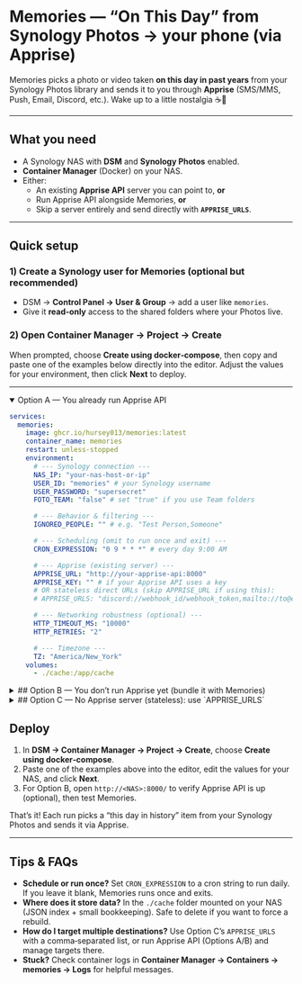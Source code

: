 # Memories — “On This Day” from Synology Photos → your phone (via Apprise)

Memories picks a photo or video taken **on this day in past years** from your Synology Photos library and sends it to you through **Apprise** (SMS/MMS, Push, Email, Discord, etc.). Wake up to a little nostalgia ☕📸

---

## What you need

- A Synology NAS with **DSM** and **Synology Photos** enabled.
- **Container Manager** (Docker) on your NAS.
- Either:
  - An existing **Apprise API** server you can point to, **or**
  - Run Apprise API alongside Memories, **or**
  - Skip a server entirely and send directly with **`APPRISE_URLS`**.

---

## Quick setup

### 1) Create a Synology user for Memories (optional but recommended)

- DSM → **Control Panel → User & Group** → add a user like `memories`.
- Give it **read-only** access to the shared folders where your Photos live.

### 2) Open Container Manager → Project → Create

When prompted, choose **Create using docker‑compose**, then copy and paste one of the examples below directly into the editor. Adjust the values for your environment, then click **Next** to deploy.

---

<details open>

<summary>Option A — You already run Apprise API</summary>

```yaml
services:
  memories:
    image: ghcr.io/hursey013/memories:latest
    container_name: memories
    restart: unless-stopped
    environment:
      # --- Synology connection ---
      NAS_IP: "your-nas-host-or-ip"
      USER_ID: "memories" # your Synology username
      USER_PASSWORD: "supersecret"
      FOTO_TEAM: "false" # set "true" if you use Team folders

      # --- Behavior & filtering ---
      IGNORED_PEOPLE: "" # e.g. "Test Person,Someone"

      # --- Scheduling (omit to run once and exit) ---
      CRON_EXPRESSION: "0 9 * * *" # every day 9:00 AM

      # --- Apprise (existing server) ---
      APPRISE_URL: "http://your-apprise-api:8000"
      APPRISE_KEY: "" # if your Apprise API uses a key
      # OR stateless direct URLs (skip APPRISE_URL if using this):
      # APPRISE_URLS: "discord://webhook_id/webhook_token,mailto://to@example.com?from=me@example.com"

      # --- Networking robustness (optional) ---
      HTTP_TIMEOUT_MS: "10000"
      HTTP_RETRIES: "2"

      # --- Timezone ---
      TZ: "America/New_York"
    volumes:
      - ./cache:/app/cache
```

</details>

<details>

<summary>## Option B — You don’t run Apprise yet (bundle it with Memories)</summary>

```yaml
services:
  apprise-api:
    image: lscr.io/linuxserver/apprise-api:latest
    container_name: memories-apprise-api
    environment:
      PUID: "1026" # adjust to your DSM user/group if needed
      PGID: "100"
      TZ: "America/New_York"
    volumes:
      - ./apprise-config:/config
      - ./apprise-attachments:/attachments
    ports:
      - "8000:8000"
    restart: unless-stopped

  memories:
    image: ghcr.io/hursey013/memories:latest
    container_name: memories
    depends_on:
      - apprise-api
    restart: unless-stopped
    environment:
      # --- Synology connection ---
      NAS_IP: "your-nas-host-or-ip"
      USER_ID: "memories"
      USER_PASSWORD: "supersecret"
      FOTO_TEAM: "false"

      # --- Behavior & filtering ---
      IGNORED_PEOPLE: ""

      # --- Scheduling ---
      CRON_EXPRESSION: "0 9 * * *"

      # --- Apprise (bundled) ---
      APPRISE_URL: "http://memories-apprise-api:8000"
      APPRISE_KEY: ""

      # --- Networking ---
      HTTP_TIMEOUT_MS: "10000"
      HTTP_RETRIES: "2"

      # --- Timezone ---
      TZ: "America/New_York"
    volumes:
      - ./cache:/app/cache
```

</details>

<details>

<summary>## Option C — No Apprise server (stateless): use `APPRISE_URLS`</summary>

This mode sends directly to one or more Apprise destinations without running Apprise API.

```yaml
services:
  memories:
    image: ghcr.io/hursey013/memories:latest
    container_name: memories
    restart: unless-stopped
    environment:
      # --- Synology connection ---
      NAS_IP: "your-nas-host-or-ip"
      USER_ID: "memories"
      USER_PASSWORD: "supersecret"
      FOTO_TEAM: "false"

      # --- Behavior & filtering ---
      IGNORED_PEOPLE: ""

      # --- Scheduling (omit to run once) ---
      CRON_EXPRESSION: "0 9 * * *"

      # --- Apprise (stateless direct URLs) ---
      # Use a comma-separated list of Apprise URLs:
      APPRISE_URLS: "mailto://to@example.com?from=me@example.com,discord://webhook_id/webhook_token,pushover://user@token"

      # --- Networking ---
      HTTP_TIMEOUT_MS: "10000"
      HTTP_RETRIES: "2"

      # --- Timezone ---
      TZ: "America/New_York"
    volumes:
      - ./cache:/app/cache
```

### Examples for `APPRISE_URLS`

- **Email (SMTP via local MTA):**
  ```
  mailto://you@example.com?from=memories@example.com
  ```
- **Discord (webhook):**
  ```
  discord://WEBHOOK_ID/WEBHOOK_TOKEN
  ```
- **Pushover:**
  ```
  pushover://USER_KEY@APP_TOKEN
  ```
- **Gotify:**
  ```
  gotify://gotify.example.com/TOKEN
  ```
- **Telegram (bot):**
  ```
  tgram://BOT_TOKEN/CHAT_ID
  ```
- **Twilio SMS (if enabled in your Apprise build):**
  ```
  twilio://ACCOUNT_SID:AUTH_TOKEN@+15551234567/+15557654321
  ```

> Tip: Start with one destination, check logs, then append more. Keep the entire list on one line, separated by commas.

</details>

## Deploy

1. In **DSM → Container Manager → Project → Create**, choose **Create using docker‑compose**.
2. Paste one of the examples above into the editor, edit the values for your NAS, and click **Next**.
3. For Option B, open `http://<NAS>:8000/` to verify Apprise API is up (optional), then test Memories.

That’s it! Each run picks a “this day in history” item from your Synology Photos and sends it via Apprise.

---

## Tips & FAQs

- **Schedule or run once?** Set `CRON_EXPRESSION` to a cron string to run daily. If you leave it blank, Memories runs once and exits.
- **Where does it store data?** In the `./cache` folder mounted on your NAS (JSON index + small bookkeeping). Safe to delete if you want to force a rebuild.
- **How do I target multiple destinations?** Use Option C’s `APPRISE_URLS` with a comma‑separated list, or run Apprise API (Options A/B) and manage targets there.
- **Stuck?** Check container logs in **Container Manager → Containers → memories → Logs** for helpful messages.
